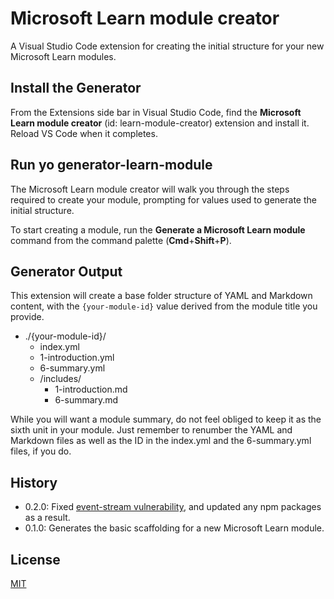 # Microsoft Learn module creator

A Visual Studio Code extension for creating the initial structure for your new Microsoft Learn modules.

## Install the Generator

From the Extensions side bar in Visual Studio Code, find the **Microsoft Learn module creator** (id: learn-module-creator) extension and install it. Reload VS Code when it completes.

## Run yo generator-learn-module

The Microsoft Learn module creator will walk you through the steps required to create your module, prompting for values used to generate the initial structure.

To start creating a module, run the **Generate a Microsoft Learn module** command from the command palette (**Cmd**+**Shift**+**P**).

## Generator Output

This extension will create a base folder structure of YAML and Markdown content, with the `{your-module-id}` value derived from the module title you provide.

* ./{your-module-id}/
  * index.yml
  * 1-introduction.yml
  * 6-summary.yml
  * /includes/
    * 1-introduction<span/>.md
    * 6-summary<span/>.md

While you will want a module summary, do not feel obliged to keep it as the sixth unit in your module. Just remember to renumber the YAML and Markdown files as well as the ID in the index.yml and the 6-summary.yml files, if you do.

## History

* 0.2.0: Fixed [event-stream vulnerability](https://code.visualstudio.com/blogs/2018/11/26/event-stream), and updated any npm packages as a result.
* 0.1.0: Generates the basic scaffolding for a new Microsoft Learn module.

## License

[MIT](https://github.com/patridge/learn-module-creator/blob/master/LICENSE)
